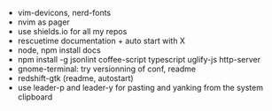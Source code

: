 * vim-devicons, nerd-fonts
* nvim as pager
* use shields.io for all my repos
* rescuetime documentation + auto start with X
* node, npm install docs
* npm install -g jsonlint coffee-script typescript uglify-js http-server
* gnome-terminal: try versionning of conf, readme
* redshift-gtk (readme, autostart)
* use leader-p and leader-y for pasting and yanking from the system clipboard
